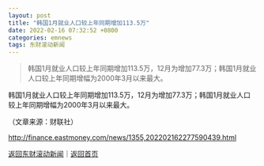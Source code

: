 ```yaml
---
layout: post
title: "韩国1月就业人口较上年同期增加113.5万"
date: 2022-02-16 07:32:52 +0800
categories: emnews
tags: 东财滚动新闻
---
```

> 韩国1月就业人口较上年同期增加113.5万，12月为增加77.3万；韩国1月就业人口较上年同期增幅为2000年3月以来最大。

<p>韩国1月就业人口较上年同期增加113.5万，12月为增加77.3万；韩国1月就业人口较上年同期增幅为2000年3月以来最大。</p><p class="em_media">（文章来源：财联社）</p>

<http://finance.eastmoney.com/news/1355,202202162277590439.html>

[返回东财滚动新闻](//finews.withounder.com/emnews/)｜[返回首页](//finews.withounder.com/)